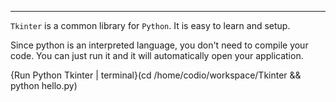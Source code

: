 ----

`Tkinter` is a common library for `Python`. It is easy to learn and setup. 

Since python is an interpreted language, you don't need to compile your code. You can just run it and it will automatically open your application. 

{Run Python Tkinter | terminal}(cd /home/codio/workspace/Tkinter && python hello.py)
